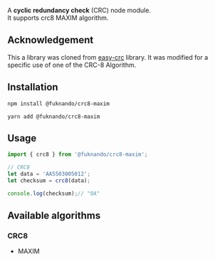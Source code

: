 
A **cyclic redundancy check** (CRC) node module.  
It supports crc8 MAXIM algorithm.

## Acknowledgement

This a library was cloned from [easy-crc](https://github.com/Fabio286/easy-crc) library. It was modified for a specific use of one of the CRC-8 Algorithm.

## Installation

```bash
npm install @fuknando/crc8-maxim
```
```
yarn add @fuknando/crc8-maxim
```


## Usage

```js
import { crc8 } from '@fuknando/crc8-maxim';

// CRC8
let data = 'AA5503005012';
let checksum = crc8(data);

console.log(checksum);// "0A"
```

## Available algorithms

### CRC8

- MAXIM